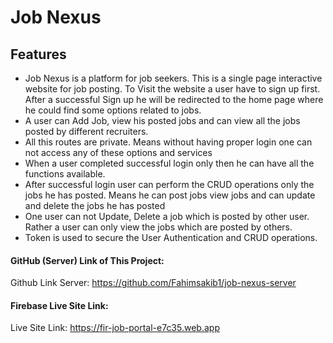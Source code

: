 # Job Nexus

## Features
-  Job Nexus is a platform for job seekers. This is a single page interactive website for job posting. To Visit the website a user have to sign up first. After a successful Sign up he will be redirected to the home page where he could find some options related to jobs.
- A user can Add Job, view his posted jobs and can view all the jobs posted by different recruiters.
- All this routes are private. Means without having proper login one can not access any of these options and services
- When a user completed successful login only then he can have all the functions available. 
- After successful login user can perform the CRUD operations only the jobs he has posted. Means he can post jobs view jobs and can update and delete the jobs he has posted
- One user can not Update, Delete a job which is posted by other user. Rather a user can only view the jobs which are posted by others.
- Token is used to secure the User Authentication and CRUD operations.


#### GitHub (Server) Link of This Project:
Github Link Server:  https://github.com/Fahimsakib1/job-nexus-server

#### Firebase Live Site Link:
Live Site Link: https://fir-job-portal-e7c35.web.app
